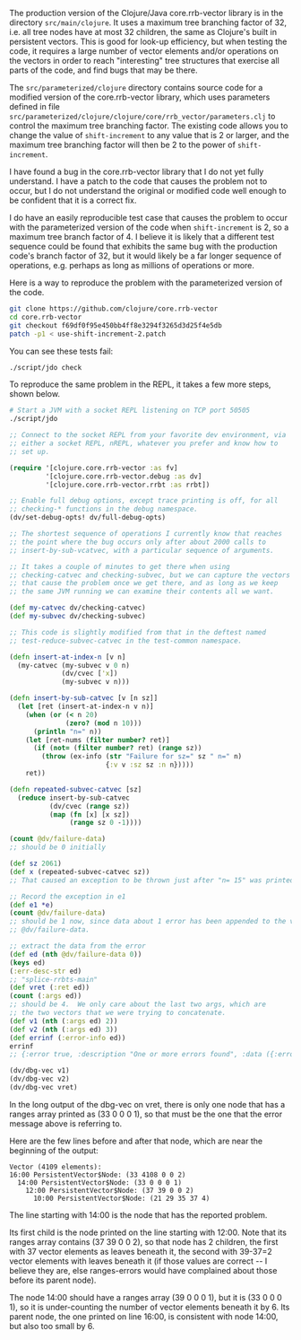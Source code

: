 The production version of the Clojure/Java core.rrb-vector library is
in the directory `src/main/clojure`.  It uses a maximum tree branching
factor of 32, i.e. all tree nodes have at most 32 children, the same
as Clojure's built in persistent vectors.  This is good for look-up
efficiency, but when testing the code, it requires a large number of
vector elements and/or operations on the vectors in order to reach
"interesting" tree structures that exercise all parts of the code, and
find bugs that may be there.

The `src/parameterized/clojure` directory contains source code for a
modified version of the core.rrb-vector library, which uses parameters
defined in file
`src/parameterized/clojure/clojure/core/rrb_vector/parameters.clj` to
control the maximum tree branching factor.  The existing code allows
you to change the value of `shift-increment` to any value that is 2 or
larger, and the maximum tree branching factor will then be 2 to the
power of `shift-increment`.

I have found a bug in the core.rrb-vector library that I do not yet
fully understand.  I have a patch to the code that causes the problem
not to occur, but I do not understand the original or modified code
well enough to be confident that it is a correct fix.

I do have an easily reproducible test case that causes the problem to
occur with the parameterized version of the code when
`shift-increment` is 2, so a maximum tree branch factor of 4.  I
believe it is likely that a different test sequence could be found
that exhibits the same bug with the production code's branch factor of
32, but it would likely be a far longer sequence of operations,
e.g. perhaps as long as millions of operations or more.

Here is a way to reproduce the problem with the parameterized version
of the code.

```bash
git clone https://github.com/clojure/core.rrb-vector
cd core.rrb-vector
git checkout f69df0f95e450bb4ff8e3294f3265d3d25f4e5db
patch -p1 < use-shift-increment-2.patch
```

You can see these tests fail:

```bash
./script/jdo check
```

To reproduce the same problem in the REPL, it takes a few more steps,
shown below.

```bash
# Start a JVM with a socket REPL listening on TCP port 50505
./script/jdo
```

```clojure
;; Connect to the socket REPL from your favorite dev environment, via
;; either a socket REPL, nREPL, whatever you prefer and know how to
;; set up.

(require '[clojure.core.rrb-vector :as fv]
         '[clojure.core.rrb-vector.debug :as dv]
         '[clojure.core.rrb-vector.rrbt :as rrbt])

;; Enable full debug options, except trace printing is off, for all
;; checking-* functions in the debug namespace.
(dv/set-debug-opts! dv/full-debug-opts)

;; The shortest sequence of operations I currently know that reaches
;; the point where the bug occurs only after about 2000 calls to
;; insert-by-sub-vcatvec, with a particular sequence of arguments.

;; It takes a couple of minutes to get there when using
;; checking-catvec and checking-subvec, but we can capture the vectors
;; that cause the problem once we get there, and as long as we keep
;; the same JVM running we can examine their contents all we want.

(def my-catvec dv/checking-catvec)
(def my-subvec dv/checking-subvec)

;; This code is slightly modified from that in the deftest named
;; test-reduce-subvec-catvec in the test-common namespace.

(defn insert-at-index-n [v n]
  (my-catvec (my-subvec v 0 n)
             (dv/cvec ['x])
             (my-subvec v n)))

(defn insert-by-sub-catvec [v [n sz]]
  (let [ret (insert-at-index-n v n)]
    (when (or (< n 20)
              (zero? (mod n 10)))
      (println "n=" n))
    (let [ret-nums (filter number? ret)]
      (if (not= (filter number? ret) (range sz))
        (throw (ex-info (str "Failure for sz=" sz " n=" n)
                        {:v v :sz sz :n n}))))
    ret))

(defn repeated-subvec-catvec [sz]
  (reduce insert-by-sub-catvec
          (dv/cvec (range sz))
          (map (fn [x] [x sz])
               (range sz 0 -1))))

(count @dv/failure-data)
;; should be 0 initially

(def sz 2061)
(def x (repeated-subvec-catvec sz))
;; That caused an exception to be thrown just after "n= 15" was printed

;; Record the exception in e1
(def e1 *e)
(count @dv/failure-data)
;; should be 1 now, since data about 1 error has been appended to the vector
;; @dv/failure-data.

;; extract the data from the error
(def ed (nth @dv/failure-data 0))
(keys ed)
(:err-desc-str ed)
;; "splice-rrbts-main"
(def vret (:ret ed))
(count (:args ed))
;; should be 4.  We only care about the last two args, which are
;; the two vectors that we were trying to concatenate.
(def v1 (nth (:args ed) 2))
(def v2 (nth (:args ed) 3))
(def errinf (:error-info ed))
errinf
;; {:error true, :description "One or more errors found", :data ({:error true, :kind :internal, :description "Found internal non-regular node with 1 non-nil, 3 nil children, and # children prefix sums: (39) - expected that to match stored ranges: (33 0 0 0 1)"})}

(dv/dbg-vec v1)
(dv/dbg-vec v2)
(dv/dbg-vec vret)
```

In the long output of the dbg-vec on vret, there is only one node that
has a ranges array printed as (33 0 0 0 1), so that must be the one
that the error message above is referring to.

Here are the few lines before and after that node, which are near the
beginning of the output:

```
Vector (4109 elements):
16:00 PersistentVector$Node: (33 4108 0 0 2)
  14:00 PersistentVector$Node: (33 0 0 0 1)
    12:00 PersistentVector$Node: (37 39 0 0 2)
      10:00 PersistentVector$Node: (21 29 35 37 4)
```

The line starting with 14:00 is the node that has the reported
problem.

Its first child is the node printed on the line starting with 12:00.
Note that its ranges array contains (37 39 0 0 2), so that node has 2
children, the first with 37 vector elements as leaves beneath it, the
second with 39-37=2 vector elements with leaves beneath it (if those
values are correct -- I believe they are, else ranges-errors would
have complained about those before its parent node).

The node 14:00 should have a ranges array (39 0 0 0 1), but it is (33
0 0 0 1), so it is under-counting the number of vector elements
beneath it by 6.  Its parent node, the one printed on line 16:00, is
consistent with node 14:00, but also too small by 6.

